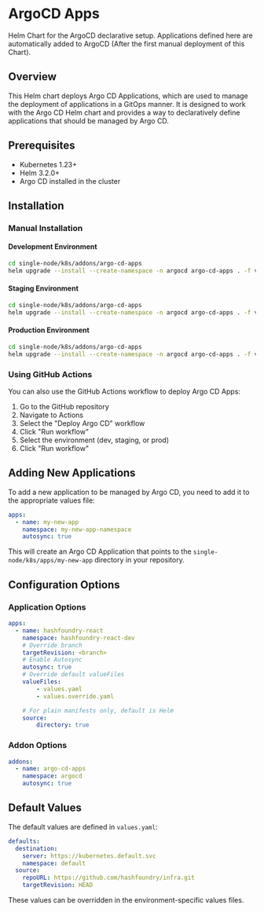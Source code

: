 # ArgoCD Apps

Helm Chart for the ArgoCD declarative setup. Applications defined here are automatically added to ArgoCD (After the first manual deployment of this Chart).

## Overview

This Helm chart deploys Argo CD Applications, which are used to manage the deployment of applications in a GitOps manner. It is designed to work with the Argo CD Helm chart and provides a way to declaratively define applications that should be managed by Argo CD.

## Prerequisites

- Kubernetes 1.23+
- Helm 3.2.0+
- Argo CD installed in the cluster

## Installation

### Manual Installation

#### Development Environment

```bash
cd single-node/k8s/addons/argo-cd-apps
helm upgrade --install --create-namespace -n argocd argo-cd-apps . -f values.yaml -f values.dev.yaml
```

#### Staging Environment

```bash
cd single-node/k8s/addons/argo-cd-apps
helm upgrade --install --create-namespace -n argocd argo-cd-apps . -f values.yaml -f values.staging.yaml
```

#### Production Environment

```bash
cd single-node/k8s/addons/argo-cd-apps
helm upgrade --install --create-namespace -n argocd argo-cd-apps . -f values.yaml -f values.prod.yaml
```

### Using GitHub Actions

You can also use the GitHub Actions workflow to deploy Argo CD Apps:

1. Go to the GitHub repository
2. Navigate to Actions
3. Select the "Deploy Argo CD" workflow
4. Click "Run workflow"
5. Select the environment (dev, staging, or prod)
6. Click "Run workflow"

## Adding New Applications

To add a new application to be managed by Argo CD, you need to add it to the appropriate values file:

```yaml
apps:
  - name: my-new-app
    namespace: my-new-app-namespace
    autosync: true
```

This will create an Argo CD Application that points to the `single-node/k8s/apps/my-new-app` directory in your repository.

## Configuration Options

### Application Options

```yaml
apps:
  - name: hashfoundry-react
    namespace: hashfoundry-react-dev
    # Override branch
    targetRevision: <branch>
    # Enable Autosync
    autosync: true
    # Override default valueFiles
    valueFiles:
        - values.yaml
        - values.override.yaml

    # For plain manifests only, default is Helm
    source:
        directory: true
```

### Addon Options

```yaml
addons:
  - name: argo-cd-apps
    namespace: argocd
    autosync: true
```

## Default Values

The default values are defined in `values.yaml`:

```yaml
defaults:
  destination:
    server: https://kubernetes.default.svc
    namespace: default
  source:
    repoURL: https://github.com/hashfoundry/infra.git
    targetRevision: HEAD
```

These values can be overridden in the environment-specific values files.
